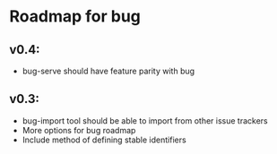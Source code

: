 # Roadmap for bug

## v0.4:
- bug-serve should have feature parity with bug

## v0.3:
- bug-import tool should be able to import from other issue trackers
- More options for bug roadmap
- Include method of defining stable identifiers
